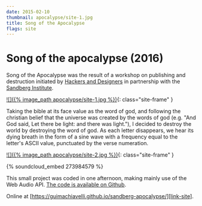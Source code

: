 ```yaml
---
date: 2015-02-10
thumbnail: apocalypse/site-1.jpg
title: Song of the Apocalypse
flags: site
---
```


# Song of the apocalypse (2016)

Song of the Apocalypse was the result of a workshop on publishing and destruction initiated by [Hackers and Designers][commissioner1] in partnership with the [Sandberg Institute][commissioner2].

[![]({% image_path apocalypse/site-1.jpg %})][link-site]{: class="site-frame" }

Taking the bible at its face value as the word of god, and following the christian belief that the universe was created by the words of god (e.g. "And God said, Let there be light: and there was light."), I decided to destroy the world by destroying the word of god. As each letter disappears, we hear its dying breath in the form of a sine wave with a frequency equal to the letter's ASCII value, punctuated by the verse numeration.

[![]({% image_path apocalypse/site-2.jpg %})][link-site]{: class="site-frame" }

{% soundcloud_embed 273984579 %}

This small project was coded in one afternoon, making mainly use of the Web Audio API. [The code is available on Github][git]. 

Online at [https://guimachiavelli.github.io/sandberg-apocalypse/][link-site].

[link-site]: https://guimachiavelli.github.io/sandberg-apocalypse/
[commissioner1]: http://hackersanddesigners.nl
[commissioner2]: http://sandberg.nl
[git]: https://github.com/guimachiavelli/sandberg-apocalypse
